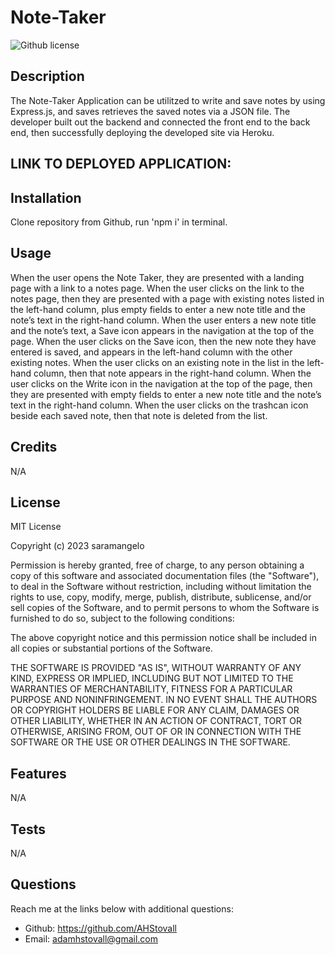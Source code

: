 # Note-Taker
![Github license](https://img.shields.io/static/v1?label=License&message=MIT&color=brightgreen)

## Description
The Note-Taker Application can be utilitzed to write and save notes by using Express.js, and saves retrieves the saved notes via a JSON file. The developer built out the backend and connected the front end to the back end, then successfully deploying the developed site via Heroku.

## LINK TO DEPLOYED APPLICATION:


## Installation
Clone repository from Github, run 'npm i' in terminal.
  
  
## Usage
When the user opens the Note Taker, they are presented with a landing page with a link to a notes page. When the user clicks on the link to the notes page, then they are presented with a page with existing notes listed in the left-hand column, plus empty fields to enter a new note title and the note’s text in the right-hand column. When the user enters a new note title and the note’s text, a Save icon appears in the navigation at the top of the page. When the user clicks on the Save icon, then the new note they have entered is saved, and appears in the left-hand column with the other existing notes. When the user clicks on an existing note in the list in the left-hand column, then that note appears in the right-hand column. When the user clicks on the Write icon in the navigation at the top of the page, then they are presented with empty fields to enter a new note title and the note’s text in the right-hand column. When the user clicks on the trashcan icon beside each saved note, then that note is deleted from the list.

## Credits
N/A
  
  
## License
MIT License

Copyright (c) 2023 saramangelo

Permission is hereby granted, free of charge, to any person obtaining a copy
of this software and associated documentation files (the "Software"), to deal
in the Software without restriction, including without limitation the rights
to use, copy, modify, merge, publish, distribute, sublicense, and/or sell
copies of the Software, and to permit persons to whom the Software is
furnished to do so, subject to the following conditions:

The above copyright notice and this permission notice shall be included in all
copies or substantial portions of the Software.

THE SOFTWARE IS PROVIDED "AS IS", WITHOUT WARRANTY OF ANY KIND, EXPRESS OR
IMPLIED, INCLUDING BUT NOT LIMITED TO THE WARRANTIES OF MERCHANTABILITY,
FITNESS FOR A PARTICULAR PURPOSE AND NONINFRINGEMENT. IN NO EVENT SHALL THE
AUTHORS OR COPYRIGHT HOLDERS BE LIABLE FOR ANY CLAIM, DAMAGES OR OTHER
LIABILITY, WHETHER IN AN ACTION OF CONTRACT, TORT OR OTHERWISE, ARISING FROM,
OUT OF OR IN CONNECTION WITH THE SOFTWARE OR THE USE OR OTHER DEALINGS IN THE
SOFTWARE.


## Features
N/A
  

## Tests
N/A
  

## Questions
Reach me at the links below with additional questions:
- Github: https://github.com/AHStovall
- Email: adamhstovall@gmail.com